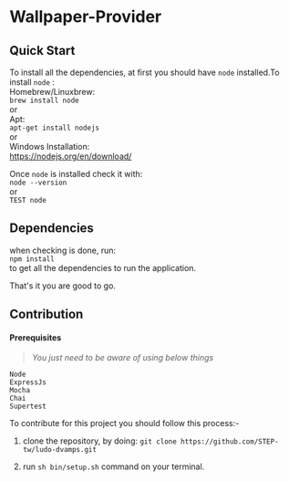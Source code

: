 # Wallpaper-Provider
## Quick Start
To install all the dependencies, at first you should have `node` installed.To install `node` :<br/>
Homebrew/Linuxbrew:<br/>
`brew install node`<br/>
or<br/>
Apt:<br/>
`apt-get install nodejs`<br/>
or<br/>
Windows Installation:<br/> https://nodejs.org/en/download/

Once `node` is installed check it with:<br/>
`node --version`<br/>
or<br/>
`TEST node`

## Dependencies

when checking is done, run:<br/>
`npm install`<br/>
to get all the dependencies to run the application.

That's it you are good to go.

## Contribution

#### Prerequisites
> _You just need to be aware of using below things_<br/>

`Node`<br/>
`ExpressJs`<br/>
`Mocha`<br/>
`Chai`<br/>
`Supertest`

To contribute for this project you should follow this process:-

1. clone the repository, by doing:
` git clone https://github.com/STEP-tw/ludo-dvamps.git `

2. run ` sh bin/setup.sh ` command on your terminal.
